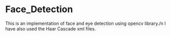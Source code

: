 # Face_Detection
This is an implementation of face and eye detection using opencv library./n
I have also used the Haar Cascade xml files.
